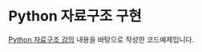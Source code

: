 # Python 자료구조 구현

[Python 자료구조 강의](https://youtube.com/playlist?list=PLsMufJgu5933ZkBCHS7bQTx0bncjwi4PK&si=phbK0stHzEWCS9yd) 내용을 바탕으로 작성한 코드예제입니다.